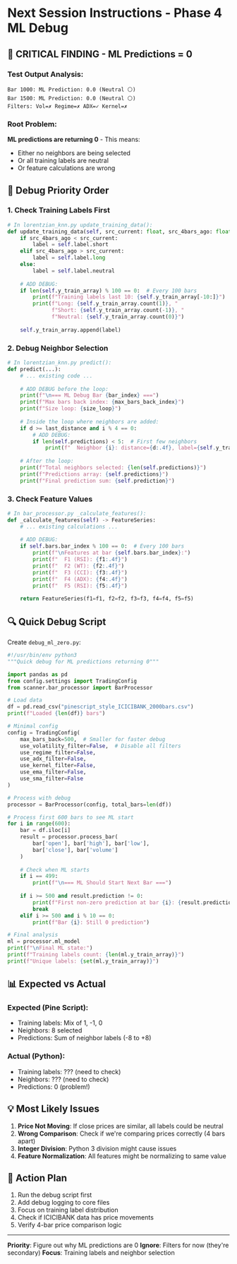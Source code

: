 # Next Session Instructions - Phase 4 ML Debug

## 🔴 CRITICAL FINDING - ML Predictions = 0

### Test Output Analysis:
```
Bar 1000: ML Prediction: 0.0 (Neutral ⚪)
Bar 1500: ML Prediction: 0.0 (Neutral ⚪)
Filters: Vol=✗ Regime=✗ ADX=✓ Kernel=✗
```

### Root Problem:
**ML predictions are returning 0** - This means:
- Either no neighbors are being selected
- Or all training labels are neutral
- Or feature calculations are wrong

## 🎯 Debug Priority Order

### 1. Check Training Labels First
```python
# In lorentzian_knn.py update_training_data():
def update_training_data(self, src_current: float, src_4bars_ago: float) -> None:
    if src_4bars_ago < src_current:
        label = self.label.short
    elif src_4bars_ago > src_current:
        label = self.label.long
    else:
        label = self.label.neutral
    
    # ADD DEBUG:
    if len(self.y_train_array) % 100 == 0:  # Every 100 bars
        print(f"Training labels last 10: {self.y_train_array[-10:]}")
        print(f"Long: {self.y_train_array.count(1)}, "
              f"Short: {self.y_train_array.count(-1)}, "
              f"Neutral: {self.y_train_array.count(0)}")
    
    self.y_train_array.append(label)
```

### 2. Debug Neighbor Selection
```python
# In lorentzian_knn.py predict():
def predict(...):
    # ... existing code ...
    
    # ADD DEBUG before the loop:
    print(f"\n=== ML Debug Bar {bar_index} ===")
    print(f"Max bars back index: {max_bars_back_index}")
    print(f"Size loop: {size_loop}")
    
    # Inside the loop where neighbors are added:
    if d >= last_distance and i % 4 == 0:
        # ADD DEBUG:
        if len(self.predictions) < 5:  # First few neighbors
            print(f"  Neighbor {i}: distance={d:.4f}, label={self.y_train_array[i]}")
    
    # After the loop:
    print(f"Total neighbors selected: {len(self.predictions)}")
    print(f"Predictions array: {self.predictions}")
    print(f"Final prediction sum: {self.prediction}")
```

### 3. Check Feature Values
```python
# In bar_processor.py _calculate_features():
def _calculate_features(self) -> FeatureSeries:
    # ... existing calculations ...
    
    # ADD DEBUG:
    if self.bars.bar_index % 100 == 0:  # Every 100 bars
        print(f"\nFeatures at bar {self.bars.bar_index}:")
        print(f"  F1 (RSI): {f1:.4f}")
        print(f"  F2 (WT): {f2:.4f}")
        print(f"  F3 (CCI): {f3:.4f}")
        print(f"  F4 (ADX): {f4:.4f}")
        print(f"  F5 (RSI): {f5:.4f}")
    
    return FeatureSeries(f1=f1, f2=f2, f3=f3, f4=f4, f5=f5)
```

## 🔍 Quick Debug Script

Create `debug_ml_zero.py`:
```python
#!/usr/bin/env python3
"""Quick debug for ML predictions returning 0"""

import pandas as pd
from config.settings import TradingConfig
from scanner.bar_processor import BarProcessor

# Load data
df = pd.read_csv("pinescript_style_ICICIBANK_2000bars.csv")
print(f"Loaded {len(df)} bars")

# Minimal config
config = TradingConfig(
    max_bars_back=500,  # Smaller for faster debug
    use_volatility_filter=False,  # Disable all filters
    use_regime_filter=False,
    use_adx_filter=False,
    use_kernel_filter=False,
    use_ema_filter=False,
    use_sma_filter=False
)

# Process with debug
processor = BarProcessor(config, total_bars=len(df))

# Process first 600 bars to see ML start
for i in range(600):
    bar = df.iloc[i]
    result = processor.process_bar(
        bar['open'], bar['high'], bar['low'], 
        bar['close'], bar['volume']
    )
    
    # Check when ML starts
    if i == 499:
        print(f"\n=== ML Should Start Next Bar ===")
    
    if i >= 500 and result.prediction != 0:
        print(f"First non-zero prediction at bar {i}: {result.prediction}")
        break
    elif i >= 500 and i % 10 == 0:
        print(f"Bar {i}: Still 0 prediction")

# Final analysis
ml = processor.ml_model
print(f"\nFinal ML state:")
print(f"Training labels count: {len(ml.y_train_array)}")
print(f"Unique labels: {set(ml.y_train_array)}")
```

## 📊 Expected vs Actual

### Expected (Pine Script):
- Training labels: Mix of 1, -1, 0
- Neighbors: 8 selected
- Predictions: Sum of neighbor labels (-8 to +8)

### Actual (Python):
- Training labels: ??? (need to check)
- Neighbors: ??? (need to check)
- Predictions: 0 (problem!)

## 💡 Most Likely Issues

1. **Price Not Moving**: If close prices are similar, all labels could be neutral
2. **Wrong Comparison**: Check if we're comparing prices correctly (4 bars apart)
3. **Integer Division**: Python 3 division might cause issues
4. **Feature Normalization**: All features might be normalizing to same value

## 🚀 Action Plan

1. Run the debug script first
2. Add debug logging to core files
3. Focus on training label distribution
4. Check if ICICIBANK data has price movements
5. Verify 4-bar price comparison logic

---

**Priority**: Figure out why ML predictions are 0
**Ignore**: Filters for now (they're secondary)
**Focus**: Training labels and neighbor selection
